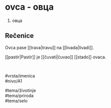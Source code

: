 # ovca - овца

1. овца  

## Rečenice

Ovca pase [[trava|travu]] na [[livada|livadi]].  

[[pastir|Pastir]] je [[čuvati|čuvao]] [[stado]] ovaca.  

<br>

#vrsta/imenica  
#nivo/A1  

#tema/životinje  
#tema/priroda  
#tema/selo  
